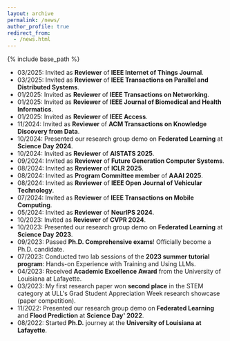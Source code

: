 ```yaml
---
layout: archive
permalink: /news/
author_profile: true
redirect_from:
  - /news.html
---
```


{% include base_path %}
* 03/2025: Invited as **Reviewer** of **IEEE Internet of Things Journal**.
* 03/2025: Invited as **Reviewer** of **IEEE Transactions on Parallel and Distributed Systems**.
* 01/2025: Invited as **Reviewer** of **IEEE Transactions on Networking**.
* 01/2025: Invited as **Reviewer** of **IEEE Journal of Biomedical and Health Informatics**.
* 01/2025: Invited as **Reviewer** of **IEEE Access**.
* 11/2024: Invited as **Reviewer** of **ACM Transactions on Knowledge Discovery from Data**.
* 10/2024: Presented our research group demo on **Federated Learning** at **Science Day 2024**.
* 10/2024: Invited as **Reviewer** of **AISTATS 2025**.
* 09/2024: Invited as **Reviewer** of **Future Generation Computer Systems**.
* 08/2024: Invited as **Reviewer** of **ICLR 2025**.
* 08/2024: Invited as **Program Committee member** of  **AAAI 2025**.
* 08/2024: Invited as **Reviewer** of **IEEE Open Journal of Vehicular Technology**.
* 07/2024: Invited as **Reviewer** of **IEEE Transactions on Mobile Computing**.
* 05/2024: Invited as **Reviewer** of **NeurIPS 2024**.
* 10/2023: Invited as **Reviewer** of **CVPR 2024**.
* 10/2023: Presented our research group demo on **Federated Learning** at **Science Day 2023**.
* 09/2023: Passed **Ph.D. Comprehensive exams**! Officially become a Ph.D. candidate.
* 07/2023: Conducted two lab sessions of the **2023 summer tutorial program**: Hands-on Experience with Training and Using LLMs.
* 04/2023: Received **Academic Excellence Award** from the University of Louisiana at Lafayette.
* 03/2023: My first research paper won **second place** in the STEM category at ULL's Grad Student Appreciation Week research showcase (paper competition).
* 11/2022: Presented our research group demo on **Federated Learning** and **Flood Prediction** at **Science Day' 2022**.
* 08/2022: Started **Ph.D.** journey at the **University of Louisiana at Lafayette**.
